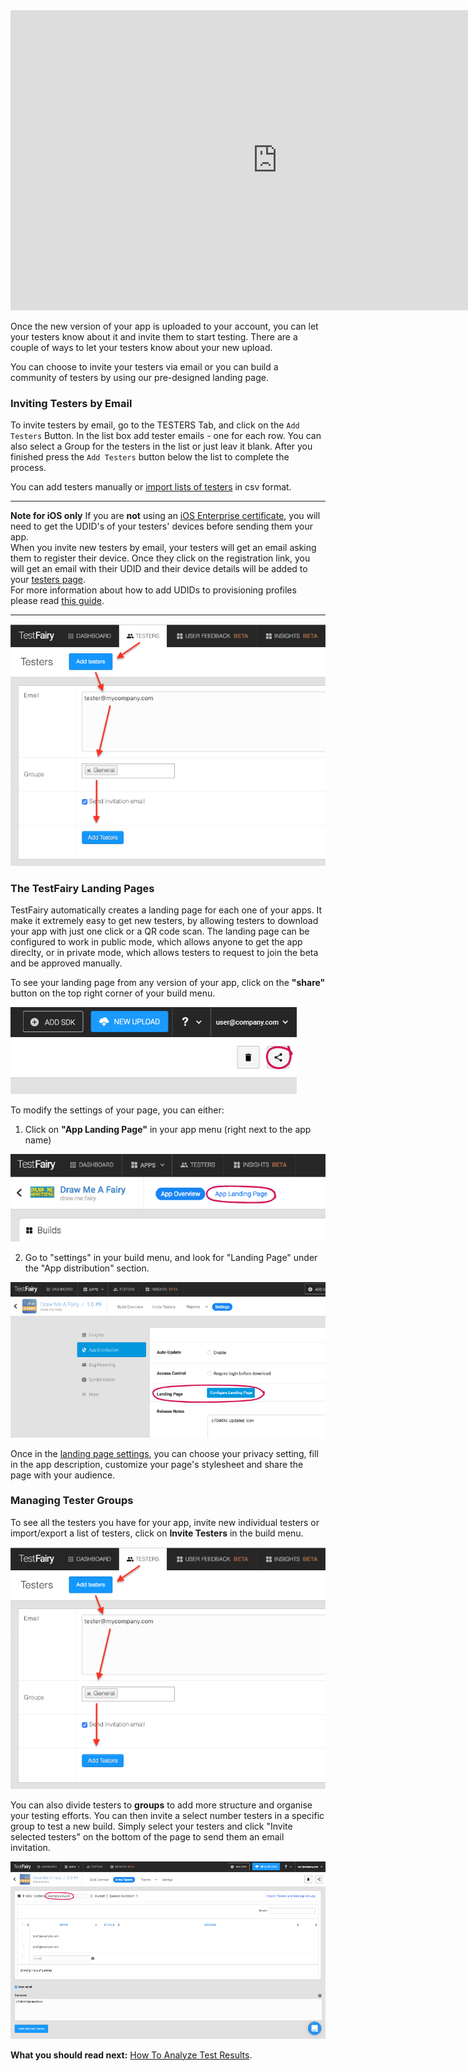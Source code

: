 <!-- # Inviting Testers -->

<iframe width="854" height="480" src="https://www.youtube.com/embed/Y2KpYgi8wLI" frameborder="0" allow="autoplay; encrypted-media" allowfullscreen></iframe>

Once the new version of your app is uploaded to your account, you can let your testers know about it and invite them to start testing. There are a couple of ways to let your testers know about your new upload. 

You can choose to invite your testers via email or you can build a community of testers by using our pre-designed landing page.

### Inviting Testers by Email

To invite testers by email, go to the TESTERS Tab, and click on the `Add Testers` Button. In the list box add tester emails  - one for each row.
You can also select a Group for the testers in the list or just leav it blank.
After you finished press the `Add Testers` button below the list to complete the process.

You can add testers manually or [import lists of testers](https://app.testfairy.com/testers/import/) in csv format.

______
**Note for iOS only**
         If you are **not** using an [iOS Enterprise certificate](https://developer.apple.com/programs/ios/enterprise/), you  will need to get the UDID's of your testers' devices before sending them your app.   
         When you invite new testers by email, your testers will get an email asking them to register their device. Once they click on the registration link, you will get an email with their UDID and their device details will be added to your [testers page](https://app.testfairy.com/testers).  
         For more information about how to add UDIDs to provisioning profiles please read [this guide](http://docs.testfairy.com/iOS_SDK/Adding_UDIDs_to_iOS_development_profile.html).
______

![ alt upload](../../img/app/invite-testers2.png)

### The TestFairy Landing Pages

TestFairy automatically creates a landing page for each one of your apps. It make it extremely easy to get new testers, by allowing testers to download your app with just one click or a QR code scan. The landing page can be configured to work in public mode, which allows anyone to get the app direclty, or in private mode, which allows testers to request to join the beta and be approved manually.

To see your landing page from any version of your app, click on the **"share"** button on the top right corner of your build menu.

![ alt upload](../../img/app/share-btn.png)

To modify the settings of your page, you can either:
 
  1. Click on **"App Landing Page"** in your app menu (right next to the app name) 
  
  ![ alt upload](../../img/app/landing-page-btn.png)
  
  2. Go to "settings" in your build menu, and look for "Landing Page" under the "App distribution" section.

  ![ alt upload](../../img/app/landing-page-settings.png)

Once in the [landing page settings](https://docs.testfairy.com/App_Distribution/Landing_Pages.html), you can choose your privacy setting, fill in the app description, customize your page's stylesheet and share the page with your audience.


### Managing Tester Groups

To see all the testers you have for your app, invite new individual testers or import/export a list of testers, click on **Invite Testers** in the build menu.

![ alt upload](../../img/app/invite-testers2.png)

You can also divide testers to **groups** to add more structure and organise your testing efforts. 
You can then invite a select number testers in a specific group to test a new build. Simply select your testers and click "Invite selected testers" on the bottom of the page to send them an email invitation.

![ alt upload](../../img/app/tester-groups.png)
 
**What you should read next:** [How To Analyze Test Results](How_To_Analyze_Test_Results.html).

